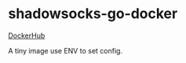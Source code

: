 # shadowsocks-go-docker 

[DockerHub](https://hub.docker.com/r/woodenfish42/shadowsocks-go-docker/)

A tiny image use ENV to set config.

